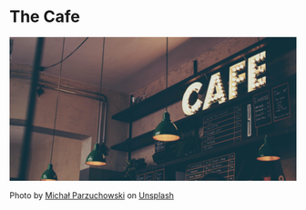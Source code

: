# The Cafe

![cafe splash](./img/cafe-splash.jpg)

Photo by <a href="https://unsplash.com/@mparzuchowski?utm_source=unsplash&utm_medium=referral&utm_content=creditCopyText">Michał Parzuchowski</a> on <a href="https://unsplash.com/s/photos/cafe?utm_source=unsplash&utm_medium=referral&utm_content=creditCopyText">Unsplash</a>
